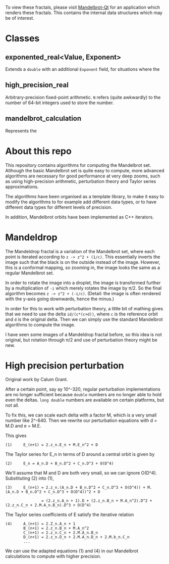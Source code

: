 To view these fractals, please visit [Mandelbrot-Qt](https://https://github.com/calum74/mandelbrot-qt) for an application which renders these fractals. This contains the internal data structures which may be of interest.

# Classes

## exponented_real<Value, Exponent>

Extends a `double` with an additional `Exponent` field, for situations where the 

## high_precision_real<N>

Arbitrary-precision fixed-point arithmetic. `N` refers (quite awkwardly) to the number of 64-bit integers used to store the number.

## mandelbrot_calculation<N>

Represents the 





# About this repo

This repository contains algorithms for computing the Mandelbrot set. Although the basic Mandelbrot set is quite easy to compute, more advanced algorithms are necessary for good performance at very deep zooms, such as using high-precision arithmetic, perturbation theory and Taylor series approximations.

The algorithms have been organised as a template library, to make it easy to modify the algorithms to for example add different data types, or to have different data types for different levels of precision.

In addition, Mandelbrot orbits have been implemented as C++ iterators.

# Mandeldrop

The Mandeldrop fractal is a variation of the Mandelbrot set, where each point is iterated according to `z -> z^2 + (1/c)`. This essentially inverts the image such that the black is on the outside instead of the image. However, this is a conformal mapping, so zooming in, the image looks the same as a regular Mandelbrot set.

In order to rotate the image into a droplet, the image is transformed further by a multiplication of `-i` which merely rotates the image by π/2. So the final algorithm becomes `z -> z^2 + (-i/c)`. (Detail: the image is often rendered with the y-axis going downwards, hence the minus.)

In order for this to work with perturbation theory, a little bit of mathing gives that we need to use the delta `id/(c*(c+d))`, where `c` is the reference orbit and `d` is the original delta. Then we can simply use the standard Mandelbrot algorithms to compute the image.

I have seen some images of a Mandeldrop fractal before, so this idea is not original, but rotation through π/2 and use of perturbation theory might be new.

# High precision perturbation

Original work by Calum Grant.

After a certain point, say ay 10^-320, regular perturbation implementations are no longer sufficient because `double` numbers are no longer able to hold even the deltas. `long double` numbers are available on certain platforms, but not all.

To fix this, we can scale each delta with a factor M, which is a very small number like 2^-640. Then we rewrite our perturbation equations with d = M.D and e = M.E.

This gives

```
(1)     E_(n+1) = 2.z_n.E_n + M.E_n^2 + D
```

The Taylor series for E_n in terms of D around a central orbit is given by

```
(2)     E_n = A_n.D + B_n.D^2 + C_n.D^3 + O(D^4)
```

We'll assume that M and D are both very small, so we can ignore O(D^4).  Substituting (2) into (1),

```
(3)     E_(n+1) = 2.z_n.(A_n.D + B_n.D^2 + C_n.D^3 + O(D^4)) + M.(A_n.D + B_n.D^2 + C_n.D^3 + O(D^4))^2 + D

                = (2.z_n.A_n + 1).D + (2.z_n.B_n + M.A_n^2).D^2 + (2.z_n.C_n + 2.M.A_n.B_n).D^3 + O(D^4)
```

The Taylor series coefficients of E satisfy the iterative relation

```
(4)     A_(n+1) = 2.Z_n.A_n + 1
        B_(n+1) = 2.z_n.B_n + M.A_n^2
        C_(n+1) = 2.z_n.C_n + 2.M.A_n.B_n
        D_(n+1) = 2.z_n.D_n + 2.M.A_n.D_n + 2.M.b_n.C_n
        ...
```

We can use the adapted equations (1) and (4) in our Mandelbrot calculations to compute with higher precision.
